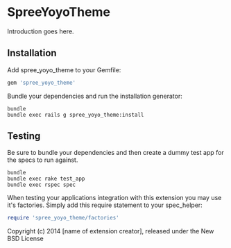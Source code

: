 SpreeYoyoTheme
==============

Introduction goes here.

Installation
------------

Add spree_yoyo_theme to your Gemfile:

```ruby
gem 'spree_yoyo_theme'
```

Bundle your dependencies and run the installation generator:

```shell
bundle
bundle exec rails g spree_yoyo_theme:install
```

Testing
-------

Be sure to bundle your dependencies and then create a dummy test app for the specs to run against.

```shell
bundle
bundle exec rake test_app
bundle exec rspec spec
```

When testing your applications integration with this extension you may use it's factories.
Simply add this require statement to your spec_helper:

```ruby
require 'spree_yoyo_theme/factories'
```

Copyright (c) 2014 [name of extension creator], released under the New BSD License
